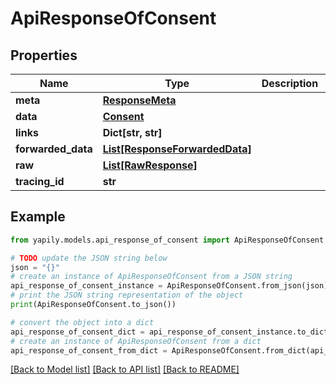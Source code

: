 # ApiResponseOfConsent


## Properties

Name | Type | Description | Notes
------------ | ------------- | ------------- | -------------
**meta** | [**ResponseMeta**](ResponseMeta.md) |  | [optional] 
**data** | [**Consent**](Consent.md) |  | [optional] 
**links** | **Dict[str, str]** |  | [optional] 
**forwarded_data** | [**List[ResponseForwardedData]**](ResponseForwardedData.md) |  | [optional] 
**raw** | [**List[RawResponse]**](RawResponse.md) |  | [optional] 
**tracing_id** | **str** |  | [optional] 

## Example

```python
from yapily.models.api_response_of_consent import ApiResponseOfConsent

# TODO update the JSON string below
json = "{}"
# create an instance of ApiResponseOfConsent from a JSON string
api_response_of_consent_instance = ApiResponseOfConsent.from_json(json)
# print the JSON string representation of the object
print(ApiResponseOfConsent.to_json())

# convert the object into a dict
api_response_of_consent_dict = api_response_of_consent_instance.to_dict()
# create an instance of ApiResponseOfConsent from a dict
api_response_of_consent_from_dict = ApiResponseOfConsent.from_dict(api_response_of_consent_dict)
```
[[Back to Model list]](../README.md#documentation-for-models) [[Back to API list]](../README.md#documentation-for-api-endpoints) [[Back to README]](../README.md)


